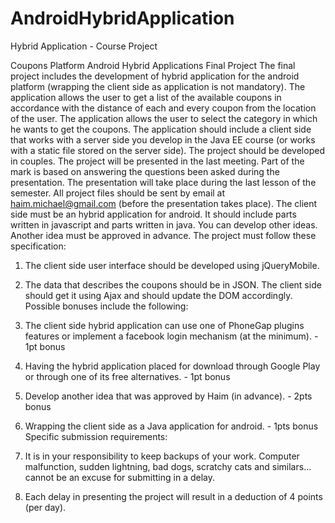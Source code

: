 # AndroidHybridApplication
Hybrid Application - Course Project 

Coupons Platform Android Hybrid Applications Final Project
The final project includes the development of hybrid application for the android platform (wrapping the client side as application is not mandatory). The application allows the user to get a list of the available coupons in accordance with the distance of each and every coupon from the location of the user. The application allows the user to select the category in which he wants to get the coupons.
The application should include a client side that works with a server side you develop in the Java EE course (or works with a static file stored on the server side).
The project should be developed in couples. The project will be presented in the last meeting. Part of the mark is based on answering the questions been asked during the presentation. The presentation will take place during the last lesson of the semester. All project files should be sent by email at haim.michael@gmail.com (before the presentation takes place).
The client side must be an hybrid application for android. It should include parts written in javascript and parts written in java. You can develop other ideas. Another idea must be approved in advance.
The project must follow these specification:
1. The client side user interface should be developed using jQueryMobile.
2. The data that describes the coupons should be in JSON. The client side should get it using Ajax and should update the DOM accordingly.
Possible bonuses include the following:
1. The client side hybrid application can use one of PhoneGap plugins features or implement a facebook login mechanism (at the minimum). - 1pt bonus
2. Having the hybrid application placed for download through Google Play or through one of its free alternatives. - 1pt bonus
3. Develop another idea that was approved by Haim (in advance). - 2pts bonus

4. Wrapping the client side as a Java application for android. - 1pts bonus
Specific submission requirements:
1. It is in your responsibility to keep backups of your work. Computer malfunction, sudden lightning, bad dogs, scratchy cats and similars... cannot be an excuse for submitting in a delay.
2. Each delay in presenting the project will result in a deduction of 4 points (per day).
